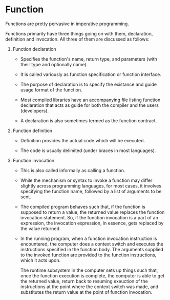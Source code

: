 # Function

Functions are pretty pervasive in imperative programming.

Functions primarily have three things going on with them, declaration, definition and invocation. All three of them are discussed as follows:

1.  Function declaration

    -   Specifies the function's name, return type, and parameters (with their type and optionally name).

    -   It is called variously as function specification or function interface.

    -   The purpose of declaration is to specify the existance and guide usage format of the function.

    -   Most compiled libraries have an accompanying file listing function declaration that acts as guide for both the compiler and the users (developers).

    -   A declaration is also sometimes termed as the function contract.

2.  Function definition

    -   Definition provides the actual code which will be executed.

    -   The code is usually delimited (under braces in most languages).

3.  Function invocation

    -   This is also called informally as calling a function.

    -   While the mechanism or syntax to invoke a function may differ slightly across programming languages, for most cases, it involves specifying the function name, followed by a list of arguments to be sent.

    -   The compiled program behaves such that, if the function is supposed to return a value, the returned value replaces the function invocation statement. So, if the function invocation is a part of an expression, the invocation expression, in essence, gets replaced by the value returned.

    -   In the running program, when a function invocation instruction is encountered, the computer does a context switch and executes the instructions specified in the function body. The arguments supplied to the invoked function are provided to the function instructions, which it acts upon.

        The runtime subsystem in the computer sets up things such that, once the function execution is complete, the computer is able to get the returned value, return back to resuming exeuction of the instructions at the point where the context switch was made, and substitutes the return value at the point of function invocation.
